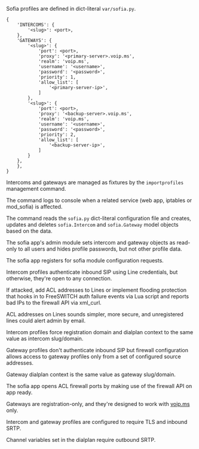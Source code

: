 Sofia profiles
are defined in
dict-literal `var/sofia.py`.

```
{
    'INTERCOMS': {
        '<slug>': <port>,
    },
    'GATEWAYS': {
        '<slug>': {
            'port': <port>,
            'proxy': '<primary-server>.voip.ms',
            'realm': 'voip.ms',
            'username': '<username>',
            'password': '<password>',
            'priority': 1,
            'allow_list': [
                '<primary-server-ip>',
            ]
        },
        '<slug>': {
            'port': <port>,
            'proxy': '<backup-server>.voip.ms',
            'realm': 'voip.ms',
            'username': '<username>',
            'password': '<password>',
            'priority': 2,
            'allow_list': [
                '<backup-server-ip>',
            ]
        }
    },
    },
}
```

Intercoms and gateways
are managed as fixtures
by the `importprofiles` management command.

The command logs to console
when a related service
(web app,
iptables
or mod_sofia)
is affected.

The command reads the `sofia.py` dict-literal configuration file
and creates, updates and deletes
`sofia.Intercom` and `sofia.Gateway`
model objects
based on the data.

The sofia app's admin module
sets intercom and gateway objects
as read-only to all users
and hides profile passwords,
but not other profile data.

The sofia app
registers for sofia module configuration requests.

Intercom profiles
authenticate inbound SIP
using Line credentials,
but otherwise,
they're open to any connection.

If attacked,
add ACL addresses to Lines
or implement flooding protection
that hooks in to
FreeSWITCH auth failure events
via Lua script
and reports bad IPs
to the firewall API
via xml_curl.

ACL addresses on Lines
sounds simpler,
more secure,
and unregistered lines
could alert admin by email.

Intercom profiles force
registration domain
and dialplan context
to the same value as intercom slug/domain.

Gateway profiles
don't authenticate inbound SIP
but firewall configuration
allows access to gateway profiles
only from a set of
configured source addresses.

Gateway dialplan context
is the same value as gateway slug/domain.

The sofia app
opens ACL firewall ports
by making use of the firewall API
on app ready.

Gateways are registration-only,
and they're designed to work with
[voip.ms](https://voip.ms) only.

Intercom and gateway profiles
are configured to require
TLS and inbound SRTP.

Channel variables 
set in the dialplan
require outbound SRTP.
